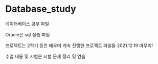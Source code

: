 # Database_study
데이터베이스 공부 파일

Oracle은 sql 실습 파일

프로젝트는 2학기 동안 배우며 계속 진행한 프로젝트 파일들
2021.12.19 마무리!

수업 내용 및 시험은 시험 문제 정리 및 연습

